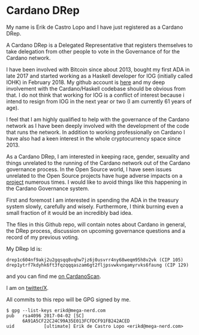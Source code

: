 # Cardano DRep

My name is Erik de Castro Lopo and I have just registered as a Cardano DRep.

A Cardano DRep is a Delegated Representative that registers themselves to take delegation from
other people to vote in the Governance of for the Cardano network.

I have been involved with Bitcoin since about 2013, bought my first ADA in late 2017 and started
working as a Haskell developer for IOG (initially called IOHK) in February 2018. My github account
is [here](https://github.com/erikd/) and my deep involvement with the Cardano/Haskell codebase
should be obvious from that. I do not think that working for IOG is a conflict of interest because
i intend to resign from IOG in the next year or two (I am currently 61 years of age).

I feel that I am highly qualified to help with the governance of the Cardano network as I have been
deeply involved with the development of the code that runs the network. In addition to working
professionally on Cardano I have also had a keen interest in the whole cryptocurrency space since
2013.

As a Cardano DRep, I am interested in keeping race, gender, sexuality and things unrelated to the
running of the Cardano network out of the Cardano governance process. In the Open Source world, I
have seen issues unrelated to the Open Source projects have huge adverse impacts on a
[project](https://www.youtube.com/watch?v=fhttDZ99aiA) numerous times. I would like to avoid things
like this happening in the Cardano Governance system.

First and foremost I am interested in spending the ADA in the treasury system slowly, carefully and
wisely. Furthermore, I think burning even a small fraction of it would be an incredibly bad idea.

The files in this Github repo, will contain notes about Cardano in general, the DRep process,
discussion on upcoming governance questions and a record of my previous voting.

My DRep Id is:
```
drep1c604nf9akj2u2gqsqq8vqhw7jz6j0usvrr4ny68weqm95h8v2vk (CIP 105)
drep1ytrf7kdyhk6ft3fqzqqqaszam6gt2fljpsvwkvngamyrvks6faung (CIP 129)
```
and you can find me [on CardanoScan](https://cardanoscan.io/drep/drep1ytrf7kdyhk6ft3fqzqqqaszam6gt2fljpsvwkvngamyrvks6faung).

I am on [twitter/X](https://x.com/erikdrep).

All commits to this repo will be GPG signed by me.

```
$ gpg --list-keys erikd@mega-nerd.com
pub   rsa4096 2017-04-02 [SC]
      6A91A5CF22C24C99A35E013FCFDCF91FB242ACED
uid           [ultimate] Erik de Castro Lopo <erikd@mega-nerd.com>
```
